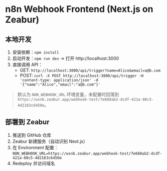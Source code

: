 # n8n Webhook Frontend (Next.js on Zeabur)

## 本地开发
1. 安装依赖：`npm install`
2. 启动开发：`npm run dev` → 打开 http://localhost:3000
3. 直接调用 API：
   - GET: `http://localhost:3000/api/trigger?name=Alice&email=a@b.com`
   - POST: `curl -X POST http://localhost:3000/api/trigger -H 'content-type: application/json' -d '{"name":"Alice","email":"a@b.com"}'`

> 默认为 `N8N_WEBHOOK_URL` 环境变量，未配置时回落到 `https://wsnb.zeabur.app/webhook-test/7e668ab2-dcdf-421a-88c5-4d2163c6450e`。

## 部署到 Zeabur
1. 推送到 GitHub 仓库
2. Zeabur 新建服务（自动识别 Next.js）
3. 在 Environment 配置：`N8N_WEBHOOK_URL=https://wsnb.zeabur.app/webhook-test/7e668ab2-dcdf-421a-88c5-4d2163c6450e`
4. Redeploy 并访问域名
